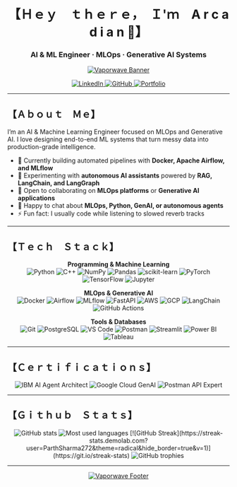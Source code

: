 <div align="center">

# 【﻿Ｈｅｙ　ｔｈｅｒｅ，　Ｉ'ｍ　A r c a d i a n 👋】
### AI & ML Engineer · MLOps · Generative AI Systems

[![Vaporwave Banner](https://cdna.artstation.com/p/assets/images/images/060/460/880/original/pixel-jeff-chill-mario-2023-2.gif?1678633376)](https://cdna.artstation.com/p/assets/images/images/060/460/880/original/pixel-jeff-chill-mario-2023-2.gif?1678633376)

<p>
  <a href="https://www.linkedin.com/in/parth-sharma-08b1b424b">
    <img src="https://img.shields.io/badge/-LinkedIn-0A66C2?style=for-the-badge&logo=Linkedin&logoColor=white" alt="LinkedIn" />
  </a>
  <a href="https://github.com/ParthSharma272">
    <img src="https://img.shields.io/badge/-GitHub-181717?style=for-the-badge&logo=GitHub&logoColor=white" alt="GitHub" />
  </a>
  <a href="https://portfolio-website-f311.vercel.app/">
    <img src="https://img.shields.io/badge/-Portfolio-FF5733?style=for-the-badge&logo=safari&logoColor=white" alt="Portfolio" />
  </a>
</p>

</div>

---

## 【﻿Ａｂｏｕｔ　Ｍｅ】

I’m an AI & Machine Learning Engineer focused on MLOps and Generative AI. I love designing end-to-end ML systems that turn messy data into production-grade intelligence.

- 🔭 Currently building automated pipelines with **Docker, Apache Airflow, and MLflow**
- 🌱 Experimenting with **autonomous AI assistants** powered by **RAG, LangChain, and LangGraph**
- 👯 Open to collaborating on **MLOps platforms** or **Generative AI applications**
- 💬 Happy to chat about **MLOps, Python, GenAI, or autonomous agents**
- ⚡ Fun fact: I usually code while listening to slowed reverb tracks

---

## 【﻿Ｔｅｃｈ　Ｓｔａｃｋ】

<div align="center">

**Programming & Machine Learning**  
<img src="https://img.shields.io/badge/Python-3776AB?style=for-the-badge&logo=python&logoColor=white" alt="Python" />
<img src="https://img.shields.io/badge/C++-00599C?style=for-the-badge&logo=cplusplus&logoColor=white" alt="C++" />
<img src="https://img.shields.io/badge/NumPy-013243?style=for-the-badge&logo=numpy&logoColor=white" alt="NumPy" />
<img src="https://img.shields.io/badge/Pandas-150458?style=for-the-badge&logo=pandas&logoColor=white" alt="Pandas" />
<img src="https://img.shields.io/badge/scikit--learn-F7931E?style=for-the-badge&logo=scikit-learn&logoColor=white" alt="scikit-learn" />
<img src="https://img.shields.io/badge/PyTorch-EE4C2C?style=for-the-badge&logo=pytorch&logoColor=white" alt="PyTorch" />
<img src="https://img.shields.io/badge/TensorFlow-FF6F00?style=for-the-badge&logo=tensorflow&logoColor=white" alt="TensorFlow" />
<img src="https://img.shields.io/badge/Jupyter-F37626?style=for-the-badge&logo=jupyter&logoColor=white" alt="Jupyter" />

**MLOps & Generative AI**  
<img src="https://img.shields.io/badge/Docker-2496ED?style=for-the-badge&logo=docker&logoColor=white" alt="Docker" />
<img src="https://img.shields.io/badge/Apache%20Airflow-017CEE?style=for-the-badge&logo=apacheairflow&logoColor=white" alt="Airflow" />
<img src="https://img.shields.io/badge/MLflow-0B99FF?style=for-the-badge&logo=mlflow&logoColor=white" alt="MLflow" />
<img src="https://img.shields.io/badge/FastAPI-009688?style=for-the-badge&logo=fastapi&logoColor=white" alt="FastAPI" />
<img src="https://img.shields.io/badge/Amazon%20AWS-232F3E?style=for-the-badge&logo=amazonaws&logoColor=white" alt="AWS" />
<img src="https://img.shields.io/badge/Google%20Cloud-4285F4?style=for-the-badge&logo=googlecloud&logoColor=white" alt="GCP" />
<img src="https://img.shields.io/badge/LangChain-1B93F0?style=for-the-badge&logo=chainlink&logoColor=white" alt="LangChain" />
<img src="https://img.shields.io/badge/GitHub%20Actions-2088FF?style=for-the-badge&logo=githubactions&logoColor=white" alt="GitHub Actions" />

**Tools & Databases**  
<img src="https://img.shields.io/badge/Git-F05032?style=for-the-badge&logo=git&logoColor=white" alt="Git" />
<img src="https://img.shields.io/badge/PostgreSQL-4169E1?style=for-the-badge&logo=postgresql&logoColor=white" alt="PostgreSQL" />
<img src="https://img.shields.io/badge/VS%20Code-007ACC?style=for-the-badge&logo=visualstudiocode&logoColor=white" alt="VS Code" />
<img src="https://img.shields.io/badge/Postman-FF6C37?style=for-the-badge&logo=postman&logoColor=white" alt="Postman" />
<img src="https://img.shields.io/badge/Streamlit-FF4B4B?style=for-the-badge&logo=streamlit&logoColor=white" alt="Streamlit" />
<img src="https://img.shields.io/badge/Power%20BI-F2C811?style=for-the-badge&logo=powerbi&logoColor=black" alt="Power BI" />
<img src="https://img.shields.io/badge/Tableau-E97627?style=for-the-badge&logo=tableau&logoColor=white" alt="Tableau" />

</div>

---

## 【﻿Ｃｅｒｔｉｆｉｃａｔｉｏｎｓ】

<div align="center">
  <img src="https://img.shields.io/badge/IBM%20AI%20Agent%20Architect-0062FF?style=for-the-badge&logo=ibm&logoColor=white" alt="IBM AI Agent Architect" />
  <img src="https://img.shields.io/badge/Google%20Cloud%20GenAI-4285F4?style=for-the-badge&logo=googlecloud&logoColor=white" alt="Google Cloud GenAI" />
  <img src="https://img.shields.io/badge/Postman%20API%20Expert-FF6C37?style=for-the-badge&logo=postman&logoColor=white" alt="Postman API Expert" />
</div>

---

## 【﻿Ｇｉｔｈｕｂ　Ｓｔａｔｓ】

<div align="center">

<img src="https://github-readme-stats.vercel.app/api?username=ParthSharma272&show_icons=true&theme=radical&count_private=true" alt="GitHub stats" />
<img src="https://github-readme-stats.vercel.app/api/top-langs/?username=ParthSharma272&layout=compact&theme=radical" alt="Most used languages" />
[![GitHub Streak](https://streak-stats.demolab.com?user=ParthSharma272&theme=radical&hide_border=true&v=1)](https://git.io/streak-stats)
<img src="https://github-profile-trophy.vercel.app/?username=ParthSharma272&theme=radical&no-frame=true&no-bg=true&margin-w=8" alt="GitHub trophies" />

</div>

---

<div align="center">

[![Vaporwave Footer](https://cdn.80.lv/api/upload/content/ca/5d2886fa5e240.gif)](https://cdn.80.lv/api/upload/content/ca/5d2886fa5e240.gif)

</div>
